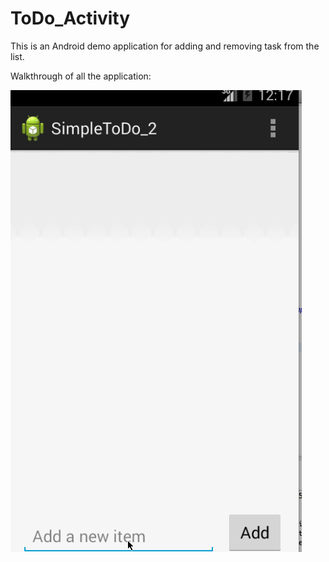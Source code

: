 ToDo_Activity
=============

This is an Android demo application for adding and removing task from the list. 

Walkthrough of all the application: 


![ToDo Walkthrough](https://github.com/amitkasat/ToDo_Activity/blob/master/ToDo_Activity.gif)

